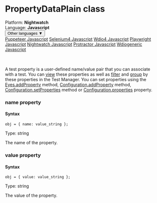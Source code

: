 # PropertyDataPlain class
<div class='platform-bar-container-div'><div class='platform-bar-div'>Platform:  <b> Nightwatch</b>
</div><div class='platform-bar-div'>Language: <b>Javascript</b></div><div class='dropdown-button-container-div'><button class='sdk-language-dropdown-button'>Other languages ▼</button><div class='dropdown-content'>
<a href='../../puppeteer/javascript/propertydataplain'>Puppeteer Javascript</a>
<a href='../../selenium4/javascript/propertydataplain'>Selenium4 Javascript</a>
<a href='../../wdio4/javascript/propertydataplain'>Wdio4 Javascript</a>
<a href='../../playwright/javascript/propertydataplain'>Playwright Javascript</a>
<a href='../../nightwatch/javascript/propertydataplain'>Nightwatch Javascript</a>
<a href='../../protractor/javascript/propertydataplain'>Protractor Javascript</a>
<a href='../../wdiogeneric/javascript/propertydataplain'>Wdiogeneric Javascript</a>
</div></div><br /><br /></div>




A test property is a user-defined name/value pair that you can associate with a test. You can [view](https://applitools.com/docs/topics/test-manager/viewers/tm-viewer-test-details.html) these properties as well as [filter](https://applitools.com/docs/topics/test-manager/pages/page-test-results/test-results-filter.html) and [group](https://applitools.com/docs/topics/test-manager/pages/page-test-results/test-results-grouping.html) by these properties in the Test Manager. You can set properties using the [Eyes.addProperty](./eyes#addproperty-method) method, [Configuration.addProperty](./configuration#addproperty-method) method, [Configuration.setProperties](./configuration#setproperties-method) method or [Configuration.properties](#properties-property) property.


### name property
#### Syntax


    obj = { name: value_string };
    

Type: string

The name of the property.

### value property
#### Syntax


    obj = { value: value_string };
    

Type: string

The value of the property.

